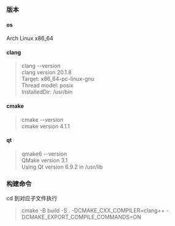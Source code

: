 ### 版本
#### os
Arch Linux x86_64  
#### clang
> clang --version  
clang version 20.1.8  
Target: x86_64-pc-linux-gnu  
Thread model: posix  
InstalledDir: /usr/bin  
#### cmake
> cmake --version  
cmake version 4.1.1  
#### qt
> qmake6 --version  
QMake version 3.1  
Using Qt version 6.9.2 in /usr/lib  
### 构建命令
cd 到对应子文件执行  
> cmake -B build -S . -DCMAKE_CXX_COMPILER=clang++ -DCMAKE_EXPORT_COMPILE_COMMANDS=ON
